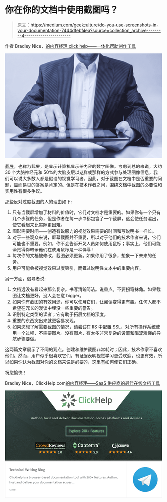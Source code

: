 # 你在你的文档中使用截图吗？

> 原文：<https://medium.com/geekculture/do-you-use-screenshots-in-your-documentation-7444dfebfdea?source=collection_archive---------4----------------------->

作者 Bradley Nice，[的内容经理 click help——一体化帮助创作工具](https://clickhelp.com/online-software-documentation-tool/?utm_source=medium-com&utm_medium=brad-top-link&utm_campaign=do-you-use-screenshots-in-your-documentation)

![](img/07ae61b91bf07bc381d8307baca8cc55.png)

[截屏](https://clickhelp.com/software-documentation-glossary/screenshot/?utm_source=medium-com&utm_medium=brad-text-link&utm_campaign=do-you-use-screenshots-in-your-documentation)，也称为截屏，是显示计算机显示器内容的数字图像。考虑到总的来说，大约 30 个大脑神经元和 50%的大脑皮层以这样或那样的方式参与处理图像信息，我们可以说大多数人都是假设的视觉学习者。因此，对于截图在文档中是否重要的问题，显而易见的答案是肯定的。但是在技术作者之间，围绕文档中截图的必要性和实用性有很多争议。

那些反对过度截图的人的理由如下:

1.  只有当截屏增加了材料的价值时，它们对文档才是重要的。如果你有一个只有几个步骤的任务，但是作者在每一步中都包含了一个截屏，这会使任务溢出，使它看起来比实际更困难。
2.  图形需要时间——创造有说服力的视觉效果需要的时间和写说明书一样长。
3.  对于一些观众来说，屏幕截图并不重要，所以对于他们的技术作者来说，它们可能也不重要。例如，你不会告诉开发人员如何使用鼠标；事实上，他们可能会觉得你暗示他们在使用鼠标是一种侮辱！
4.  每次你的文档被修改，截图必须更新。如果你用了很多，想象一下未来的任务。
5.  用户可能会被视觉效果过度吸引，而错过说明性文本中的重要内容。

另一方面，倡导者说:

1.  文档远没有看起来那么复杂。书写清晰简洁。说重点。不要拐弯抹角。如果截图让文档更好，没人会在意 bigger。
2.  如果你有截图的有效用途，你可以使用它们，让阅读变得更有趣。任何人都不希望在冗长的漫谈中埋没一些重要的警告。
3.  识别特定类型的读者；它有助于拓展文档的深度。
4.  重要的东西突出来就更容易发现。
5.  如果您想了解需要截图的情况，请尝试在 IIS 中配置 SSL，对所有操作系统使用一个过程，不需要图片。没有图片，有太多非常复杂的设置和晦涩难懂的导航步骤要做。

这两篇文章展示了不同的观点。创建和维护截图非常耗时；因此，技术作家不喜欢他们。然而，用户似乎很喜欢它们，有证据表明视觉学习更受欢迎，也更有效，所以如果你认为截图对你的文档来说是必要的，[这里有](https://clickhelp.com/clickhelp-technical-writing-blog/taking-screenshots-right/?utm_source=medium-com&utm_medium=brad-text-link&utm_campaign=do-you-use-screenshots-in-your-documentation)如何使它们正确。

祝您愉快！

Bradley Nice，ClickHelp.com[的内容经理——SaaS 供应商的最佳在线文档工具](https://clickhelp.com/online-software-documentation-tool/?utm_source=medium-com&utm_medium=brad-signature&utm_campaign=do-you-use-screenshots-in-your-documentation)

[![](img/e99d43a164feb764265a03bc21c151a4.png)](https://clickhelp.com/online-software-documentation-tool/?utm_source=medium-com&utm_medium=footer-banner&utm_campaign=do-you-use-screenshots-in-your-documentation)[![](img/fa3853e12406151ca90bd7556a0cfcce.png)](https://t.me/clickhelp_technicalwritingblog)